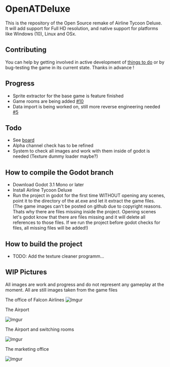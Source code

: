 # OpenATDeluxe
This is the repository of the Open Source remake of Airline Tycoon Deluxe.
It will add support for Full HD resolution, and native support for platforms like Windows (10), Linux and OSx.

## Contributing

You can help by getting involved in active development of [things to do](https://github.com/WizzardMaker/OpenATDeluxe/projects/1) or by bug-testing the game in its current state. Thanks in advance !

## Progress
- Sprite extractor for the base game is feature finished
- Game rooms are being added [#10](https://github.com/WizzardMaker/OpenATDeluxe/issues/10)
- Data import is being worked on, still more reverse engineering needed [#5](https://github.com/WizzardMaker/OpenATDeluxe/issues/5)

## Todo
- See [board](https://github.com/WizzardMaker/OpenATDeluxe/projects/1)
- Alpha channel check has to be refined
- System to check all images and work with them inside of godot is needed (Texture dummy loader maybe?)

## How to compile the Godot branch
- Download Godot 3.1 Mono or later
- Install Airline Tycoon Deluxe
- Run the project in godot for the first time WITHOUT opening any scenes, point it to the directory of the at.exe and let it extract the game files.
(The game images can't be posted on github due to copyright reasons. Thats why there are files missing inside the project. Opening scenes let's godot know that there are files missing and it will delete all references to those files. If we run the project before godot checks for files, all missing files will be added!)


## How to build the project
- TODO: Add the texture cleaner programm...

## WIP Pictures
All images are work and progress and do not represent any gameplay at the moment. All are still images taken from the game files

The office of Falcon Airlines
![Imgur](https://i.imgur.com/NQxIqSW.png)

The Airport

![Imgur](https://i.imgur.com/zIm9eSq.gif)

The Airport and switching rooms

![Imgur](https://i.imgur.com/C5BUXhE.gif)

The marketing office

![Imgur](https://i.imgur.com/56e3Unf.gif)
